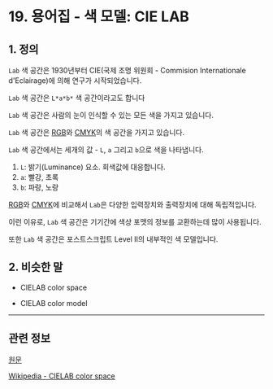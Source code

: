 # 19. 용어집 - 색 모델: CIE LAB

## 1. 정의

`Lab` 색 공간은 1930년부터 CIE(국제 조명 위원회 - Commision Internationale d'Eclairage)에 의해 연구가 시작되었습니다.

`Lab` 색 공간은 `L*a*b*` 색 공간이라고도 합니다

`Lab` 색 공간은 사람의 눈이 인식할 수 있는 모든 색을 가지고 있습니다.

`Lab` 색 공간은 [RGB](./19-glossaryx-color_model_rgb.md)와 [CMYK](./19-glossaryx-color_model_cmyk.md)의 색 공간을 가지고 있습니다.

`Lab` 색 공간에서는 세개의 값 - `L`, `a` 그리고 `b`으로 색을 나타냅니다.

1. `L`: 밝기(Luminance) 요소. 회색값에 대응합니다.
2. `a`: 빨강, 초록
3. `b`: 파랑, 노랑

[RGB](./19-glossaryx-color_model_rgb.md)와 [CMYK](./19-glossaryx-color_model_cmyk.md)에 비교해서 `Lab`은 다양한 입력장치와 출력장치에 대해 독립적입니다.

이런 이유로, `Lab` 색 공간은 기기간에 색상 포맷의 정보를 교환하는데 많이 사용됩니다.

또한 `Lab` 색 공간은 포스트스크립트 Level II의 내부적인 색 모델입니다.

## 2. 비슷한 말

- CIELAB color space

- CIELAB color model

*** 

## 관련 정보

[원문](https://docs.gimp.org/2.10/ko/glossary.html#glossary-lab)

[Wikipedia - CIELAB color space](https://en.wikipedia.org/wiki/CIELAB_color_space#CIEHLC_cylindrical_model)